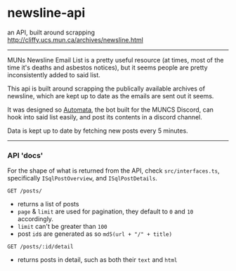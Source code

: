 # newsline-api

an API, built around scrapping http://cliffy.ucs.mun.ca/archives/newsline.html

----

MUNs Newsline Email List is a pretty useful resource (at times, most of the time it's deaths and asbestos notices), but it seems people are pretty inconsistently added to said list.

This api is built around scrapping the publically available archives of newsline, which are kept up to date as the emails are sent out it seems.

It was designed so [Automata](https://github.com/MUNComputerScienceSociety/Automata), the bot built for the MUNCS Discord, can hook into said list easily, and post its contents in a discord channel.

Data is kept up to date by fetching new posts every 5 minutes.

---

### API 'docs'

For the shape of what is returned from the API, check `src/interfaces.ts`, specifically `ISqlPostOverview`, and `ISqlPostDetails`.

`GET /posts/`

- returns a list of posts
- `page` & `limit` are used for pagination, they default to `0` and `10` accordingly.
- `limit` can't be greater than `100`
- post `id`s are generated as so `md5(url + "/" + title)`

`GET /posts/:id/detail`

- returns posts in detail, such as both their `text` and `html`

